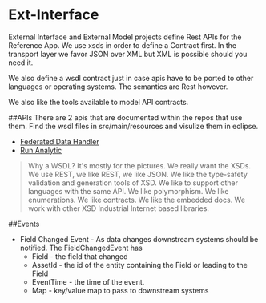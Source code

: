 # Ext-Interface 

External Interface and External Model projects define Rest APIs for the Reference App.  We use xsds in order to define a Contract first.  In the transport layer we favor JSON over XML but XML is possible should you need it.

We also define a wsdl contract just in case apis have to be ported to other languages or operating systems.  The semantics are Rest however.

We also like the tools available to model API contracts.

##APIs
There are 2 apis that are documented within the repos that use them.  Find the wsdl files in src/main/resources and visulize them in eclipse.

* [Federated Data Handler](https://github.com/PredixDev/fdh-router-service)
* [Run Analytic](https://github.com/PredixDev/rmd-analytics)
 
> Why a WSDL? It's mostly for the pictures. We really want the XSDs.  We use REST, we like REST, we like JSON.  We like the type-safety validation and generation tools of XSD.  We like to support other languages with the same API.  We like polymorphism.  We like enumerations.  We like contracts. We like the embedded docs.  We work with other XSD Industrial Internet based libraries.  


##Events
  * Field Changed Event - As data changes downstream systems should be notified.  The FieldChangedEvent has 
    * Field - the field that changed
    * AssetId - the id of the entity containing the Field or leading to the Field
    * EventTime - the time of the event.  
    * Map - key/value map to pass to downstream systems
    
 
